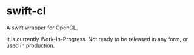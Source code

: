 swift-cl
========

A swift wrapper for OpenCL.

It is currently Work-In-Progress. Not ready to be released in any form, 
or used in production.

